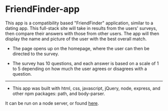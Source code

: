 # FriendFinder-app

This app is a compatibility based "FriendFinder" application, similar to a dating app. This full-stack site will take in results from the users' surveys, then compare their answers with those from other users. The app will then display the name and picture of the user with the best overall match.

  * The page opens up on the homepage, where the user can then be directed to the survey.

  * The survey has 10 questions, and each answer is based on a scale of 1 to 5 depending on how much the user agrees or disagrees with a question.

-------------------

  * This app was built with html, css, javascript, jQuery, node, express, and other npm packages: path, and body-parser.

It can be run on a node server, or found [here](https://friendfinder-colesantiago.herokuapp.com/).